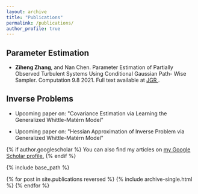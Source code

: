 ```yaml
---
layout: archive
title: "Publications"
permalink: /publications/
author_profile: true
---
```


## Parameter Estimation

* **Ziheng Zhang**, and Nan Chen. Parameter Estimation of Partially Observed Turbulent Systems Using Conditional Gaussian Path- Wise Sampler. Computation 9.8 2021. Full text available at <a href="https://www.mdpi.com/2079-3197/9/8/91/htm"> JGR </a>.

## Inverse Problems

* Upcoming paper on: "Covariance Estimation via Learning the Generalized Whittle-Matérn Model"

* Upcoming paper on: "Hessian Approximation of Inverse Problem via Generalized Whittle-Matérn Model"



{% if author.googlescholar %}
  You can also find my articles on <u><a href="{{author.googlescholar}}">my Google Scholar profile</a>.</u>
{% endif %}

{% include base_path %}

{% for post in site.publications reversed %}
  {% include archive-single.html %}
{% endfor %}

